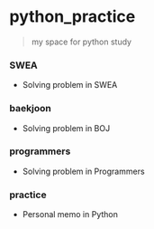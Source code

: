 # python_practice

> my space for python study 



### SWEA

- Solving problem in SWEA



### baekjoon

- Solving problem in BOJ



### programmers

- Solving problem in Programmers



### practice

- Personal memo in Python